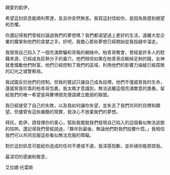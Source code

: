 親愛的凱伊，

希望這封訊息能順利寄達，並且你安然無恙。我寫這封信給你，是因為我感到絕望和恐懼。

你還記得我們曾經討論過我們的夢想嗎？我們都渴望過上更好的生活，遠離大型企業的魔掌和他們的貪婪之手。好吧，我擔心那些夢想已經開始從我指縫中溜走。

我發現自己陷入了一個充滿欺騙和背叛的網絡中。柏青哥教會，曾經是許多人的慰藉來源，已經成為狂熱分子的巢穴，他們相信如果在柏青哥店輸掉足夠的錢，女神就會獎勵他們財富。他們已經控制了我們的區域，利用他們的影響力操縱已經腐敗的幻光之城警察局。

我試圖反抗他們的控制，但我的嘗試只讓自己成為目標。他們不僅威脅我的生命，還威脅我珍貴的柏青哥包裹。我太晚才意識到，無法逃離這個充滿敵意的堡壘。留給我們的唯一希望是與賽博朋克俚語建立脆弱的聯盟。

我已經接受了自己的失敗，以及我如何讓你失望，並失去了我們共同的目標和願望。但儘管有這些嚴酷的現實，我決心不放棄我們的夢想。

拜託，凱伊，請發揮你的善心，幫助我擺脫我們發現自己陷入的這個看似無法逃脫的陷阱。還記得我們曾經說過，「夥伴到最後，無論他們對我們投擲什麼。」我相信我們可以共同克服這些看似無法克服的障礙。

對於這封訊息可能給你造成的任何不便或不適，我深感抱歉，並祈禱你能原諒我。

最深切的感謝和敬意，

艾拉娜·托雷斯
